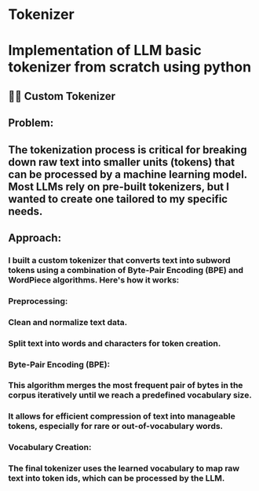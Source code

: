 # Tokenizer

# Implementation of LLM  basic tokenizer from scratch using python 

## 🧑‍💻 Custom Tokenizer
## Problem:

## The tokenization process is critical for breaking down raw text into smaller units (tokens) that can be processed by a machine learning model. Most LLMs rely on pre-built tokenizers, but I wanted to create one tailored to my specific needs.

## Approach:

### I built a custom tokenizer that converts text into subword tokens using a combination of Byte-Pair Encoding (BPE) and WordPiece algorithms. Here's how it works:

###    Preprocessing:
###        Clean and normalize text data.
###        Split text into words and characters for token creation.

###    Byte-Pair Encoding (BPE):
###        This algorithm merges the most frequent pair of bytes in the corpus iteratively until we reach a predefined vocabulary size.
###        It allows for efficient compression of text into manageable tokens, especially for rare or out-of-vocabulary words.

###    Vocabulary Creation:
###        The final tokenizer uses the learned vocabulary to map raw text into token ids, which can be processed by the LLM.
